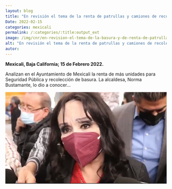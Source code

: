 ```yaml
---
layout: blog
title: "En revisión el tema de la renta de patrullas y camiones de recolección de basura"
Date: 2022-02-15
categories: mexicali
permalink: /:categories/:title:output_ext
image: /img/cnr/en-revision-el-tema-de-la-basura-y-de-renta-de-patrullas.png
alt: "En revisión el tema de la renta de patrullas y camiones de recolección de basura"
autor:
---
```


**Mexicali, Baja California; 15 de Febrero 2022.** 

Analizan en el Ayuntamiento de Mexicali la renta de más unidades para Seguridad Pública y recolección de basura. La alcaldesa, Norma Bustamante, lo dio a conocer…

<div id="carouselExampleSlidesOnly" class="carousel slide" data-ride="carousel">
  <div class="carousel-inner">
    <div class="carousel-item active">
       <img class="d-block w-100" src="/img/cnr/en-revision-el-tema-de-la-basura-y-de-renta-de-patrullas.png" loading="lazy"  alt="En revisión el tema de la renta de patrullas y camiones de recolección de basura">
    </div>
  </div>
</div>